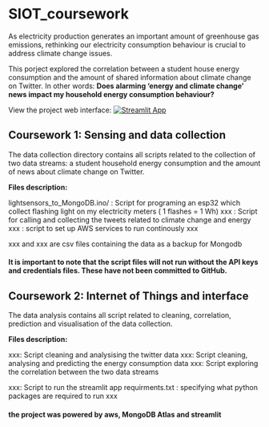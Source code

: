 # SIOT_coursework

As electricity production generates an important amount of greenhouse gas emissions, rethinking our electricity consumption behaviour is crucial to address climate change issues. 

This porject explored the correlation between a student house energy consumption and the amount of shared information about climate change on Twitter. In other words: **Does  alarming ‘energy and climate change’ news impact my household energy consumption behaviour?** 

View the project web interface:
[![Streamlit App](https://static.streamlit.io/badges/streamlit_badge_black_white.svg)](https://share.streamlit.io/cocoritz/siot_coursework/main/streamlit_app.py)

## Coursework 1: Sensing and data collection 

The data collection directory contains all scripts related to the collection of two data streams: a student household energy consumption and the amount of news about climate change on Twitter.

**Files description:**

lightsensors_to_MongoDB.ino/ : Script for programing an esp32 which collect flashing light on my electricity meters ( 1 flashes = 1 Wh)
xxx : Script for calling and collecting the tweets related to climate change and energy 
xxx : script to set up AWS services to run continously xxx

xxx and xxx are csv files containing the data as a backup for Mongodb 

#### It is important to note that the script files will not run without the API keys and credentials files. These have not been committed to GitHub.

## Coursework 2: Internet of Things and interface

The data analysis contains all script related to cleaning, correlation, prediction and visualisation of the data collection.

**Files description:**

xxx: Script cleaning and analysising the twitter data
xxx: Script cleaning, analysing and predicting the energy consumption data
xxx: Script exploring the correlation between the two data streams 

xxx: Script to run the streamlit app 
requirments.txt : specifying what python packages are required to run xxx

#### the project was powered by aws, MongoDB Atlas and streamlit
